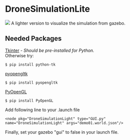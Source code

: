 # DroneSimulationLite
![](https://github.com/JqkerN/DroneSimulationLite/blob/master/DroneSimulatorLight.png)
A lighter version to visualize the simulation from gazebo. 
## Needed Packages
[Tkinter](https://riptutorial.com/tkinter/example/3206/installation-or-setup) -
*Should be pre-installed for Python.*<br/>
Otherwise try: <br/>
```
$ pip install python-tk
```
[pyopengltk](https://riptutorial.com/tkinter/example/3206/installation-or-setup)<br/>
```
$ pip install pyopengltk
```
[PyOpenGL](https://stackabuse.com/brief-introduction-to-opengl-in-python-with-pyopengl/)<br/>
```
$ pip install PyOpenGL
```
Add following line to your .launch file
```
<node pkg="DroneSimulationLight" type="GUI.py" name="DroneSimulationLight" args="demo01.world.json"/>
```
Finally, set your gazebo "gui" to false in your launch file. 

